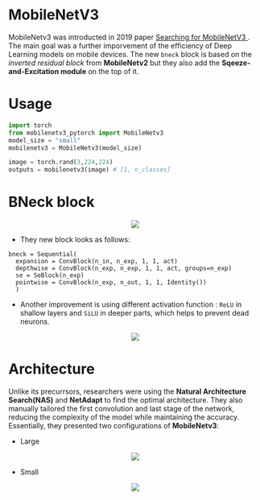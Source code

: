 # MobileNetV3
MobileNetv3 was introducted in 2019 paper [Searching for MobileNetV3
](https://arxiv.org/pdf/1905.02244.pdf). The main goal was a further imporvement of the efficiency of Deep Learning models on mobile devices. The new `bneck` block is 
based on the *inverted residual block* from __MobileNetv2__ but they also add the __Sqeeze-and-Excitation module__ on the top of it.
# Usage

```python
import torch
from mobilenetv3_pytorch import MobileNetv3
model_size = "small"
mobilenetv3 = MobileNetv3(model_size)

image = torch.rand(3,224,224)
outputs = mobilenetv3(image) # [1, n_classes]
```

# BNeck block
<p align="center">
<img 
  src="https://github.com/maciejbalawejder/DeepLearning-collection/blob/main/ConvNets/MobileNetV3/images/bneck.png"
>
</p>

- They new block looks as follows:
```
bneck = Sequential(
  expansion = ConvBlock(n_in, n_exp, 1, 1, act)
  depthwise = ConvBlock(n_exp, n_exp, 1, 1, act, groups=n_exp)
  se = SeBlock(n_exp)
  pointwise = ConvBlock(n_exp, n_out, 1, 1, Identity())
  )
```
- Another improvement is using different activation function : `ReLU` in shallow layers and `SiLU` in deeper parts, which helps to prevent dead neurons.

<p align="center">
<img 
  src="https://github.com/maciejbalawejder/DeepLearning-collection/blob/main/ConvNets/MobileNetV3/images/nls.png"
>
</p>

# Architecture
Unlike its precurrsors, researchers were using the __Natural Architecture Search(NAS)__ and __NetAdapt__ to find the optimal architecture. 
They also manually tailored the first convolution and last stage of the network, reducing the complexity of the model while maintaining the accuracy. 
Essentially, they presented two configurations of __MobileNetv3__:
- Large

<p align="center">
<img 
  src="https://github.com/maciejbalawejder/DeepLearning-collection/blob/main/ConvNets/MobileNetV3/images/large.png"
>
</p>

- Small

<p align="center">
<img 
  src="https://github.com/maciejbalawejder/DeepLearning-collection/blob/main/ConvNets/MobileNetV3/images/small.png"
>
</p>
